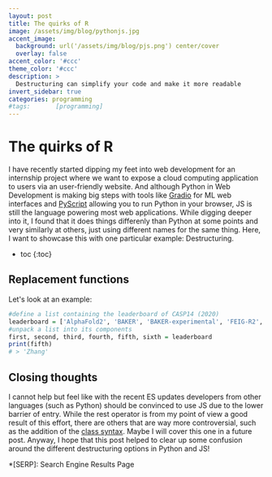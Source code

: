 ```yaml
---
layout: post
title: The quirks of R
image: /assets/img/blog/pythonjs.jpg
accent_image: 
  background: url('/assets/img/blog/pjs.png') center/cover
  overlay: false
accent_color: '#ccc'
theme_color: '#ccc'
description: >
  Destructuring can simplify your code and make it more readable
invert_sidebar: true
categories: programming
#tags:       [programming]
---
```


# The quirks of R
I have recently started dipping my feet into web development for an internship project where we want to expose a cloud computing application to users via an user-friendly website. And although Python in Web Development is making big steps with tools like [Gradio](https://gradio.app/) for ML web interfaces and [PyScript](https://pyscript.net/) allowing you to run Python in your browser, JS is still the language powering most web applications. 
While digging deeper into it, I found that it does things differenly than Python at some points and very similarly at others, just using different names for the same thing. Here, I want to showcase this with one particular example: Destructuring.


* toc
{:toc}


## Replacement functions


Let's look at an example:

~~~r
#define a list containing the leaderboard of CASP14 (2020)
leaderboard = ['AlphaFold2', 'BAKER', 'BAKER-experimental', 'FEIG-R2', 'Zhang', 'tFold_human']
#unpack a list into its components
first, second, third, fourth, fifth, sixth = leaderboard
print(fifth)
# > 'Zhang'
~~~






## Closing thoughts

I cannot help but feel like with the recent ES updates developers from other languages (such as Python) should be convinced to use JS due to the lower barrier of entry. While the rest operator is from my point of view a good result of this effort, there are others that are way more controversial, such as the addition of the [class syntax](https://everyday.codes/javascript/please-stop-using-classes-in-javascript/). Maybe I will cover this one in a future post.
Anyway, I hope that this post helped to clear up some confusion around the different destructuring options in Python and JS!

*[SERP]: Search Engine Results Page
